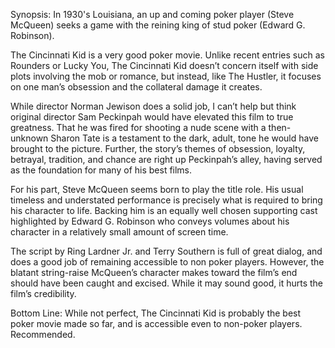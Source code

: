 Synopsis: In 1930's Louisiana, an up and coming poker player (Steve McQueen) seeks a game with the reining king of stud poker (Edward G. Robinson).

The Cincinnati Kid is a very good poker movie.  Unlike recent entries such as Rounders or Lucky You, The Cincinnati Kid doesn’t concern itself with side plots involving the mob or romance, but instead, like The Hustler, it focuses on one man’s obsession and the collateral damage it creates.

While director Norman Jewison does a solid job, I can’t help but think original director Sam Peckinpah would have elevated this film to true greatness. That he was fired for shooting a nude scene with a then-unknown Sharon Tate is a testament to the dark, adult, tone he would have brought to the picture.  Further, the story’s themes of obsession, loyalty, betrayal, tradition, and chance are right up Peckinpah’s alley, having served as the foundation for many of his best films.

For his part, Steve McQueen seems born to play the title role.  His usual timeless and understated performance is precisely what is required to bring his character to life.  Backing him is an equally well chosen supporting cast highlighted by Edward G. Robinson who conveys volumes about his character in a relatively small amount of screen time.

The script by Ring Lardner Jr. and Terry Southern is full of great dialog, and does a good job of remaining accessible to non poker players.  However, the blatant string-raise McQueen’s character makes toward the film’s end should have been caught and excised.  While it may sound good, it hurts the film’s credibility.

Bottom Line: While not perfect, The Cincinnati Kid is probably the best poker movie made so far, and is accessible even to non-poker players.  Recommended.
